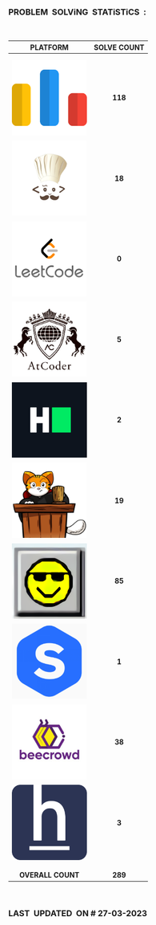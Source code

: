 ### PROBLEM&nbsp;&nbsp;SOLViNG&nbsp;&nbsp;STATiSTiCS&nbsp;&nbsp;:

<br>

| **PLATFORM** | **SOLVE COUNT** |
:---: | :-----------: |
| | |
| | |
|<a href="https://codeforces.com/profile/MrZ3RO.k3nis7" target="blank"><img align="center" src="https://raw.githubusercontent.com/MrZ3RO-K3NiS7/CUSTOMiZATiON-TOOLS/key/%23CF.png" alt="MrZ3RO.k3nis7" height="150" width="150" /></a>|**118**| 
| | |
|<a href="https://www.codechef.com/users/mrzero_k3nis7" target="blank"><img align="center" src="https://raw.githubusercontent.com/MrZ3RO-K3NiS7/CUSTOMiZATiON-TOOLS/key/%23CC.jpg" alt="mrzero_k3nis7" height="150" width="150" /></a> |**18**|
| | |
|<a href="https://leetcode.com/MrZ3RO_k3nis7" target="blank"><img align="center" src="https://raw.githubusercontent.com/MrZ3RO-K3NiS7/CUSTOMiZATiON-TOOLS/key/%23LEETCODE.jpg" alt="MrZ3RO_k3nis7" height="150" width="150" /></a>|**0**|
| | |
|<a href="https://atcoder.jp/users/MrZ3RO_k3nis7" target="blank"><img align="center" src="https://raw.githubusercontent.com/MrZ3RO-K3NiS7/CUSTOMiZATiON-TOOLS/key/%23ATCODER.jpg" alt="MrZ3RO_k3nis7" height="150" width="150" /></a>|**5**|
| | |
|<a href="https://www.hackerrank.com/MrZ3RO_k3nis7" target="blank"><img align="center" src="https://raw.githubusercontent.com/MrZ3RO-K3NiS7/CUSTOMiZATiON-TOOLS/key/%23HACKERRANK.jpg" alt="MrZ3RO_k3nis7" height="150" width="150" /></a> |**2**|
| | |
|<a href="https://open.kattis.com/users/mrzero.k3nis7" target="blank"><img align="center" src="https://raw.githubusercontent.com/MrZ3RO-K3NiS7/CUSTOMiZATiON-TOOLS/key/%23KATTiS.png" alt="mrzero.k3nis7" height="150" width="150" /></a>|**19**|
| | |
|<a href="https://vjudge.net/user/MrZ3RO_k3nis7" target="blank"><img align="center" src="https://raw.githubusercontent.com/MrZ3RO-K3NiS7/CUSTOMiZATiON-TOOLS/key/%23VJUDGE.png" alt="MrZ3RO_k3nis7" height="150" width="150" /></a>|**85**|
| | |
|<a href="https://www.spoj.com/users/mrzero_k3nis7" target="blank"><img align="center" src="https://raw.githubusercontent.com/MrZ3RO-K3NiS7/CUSTOMiZATiON-TOOLS/key/%23SPOJ.jpg" alt="mrzero_k3nis7" height="150" width="150" /></a>|**1**|
| | |
|<a href="https://www.beecrowd.com.br/judge/en/profile/785384" target="blank"><img align="center" src="https://raw.githubusercontent.com/MrZ3RO-K3NiS7/CUSTOMiZATiON-TOOLS/key/%23BEECROWD.jpg" alt="MrZ3RO_k3nis7" height="150" width="150" /></a>|**38**|
| | |
|<a href="https://www.hackerearth.com/@MrZ3RO_k3nis7" target="blank"><img align="center" src="https://raw.githubusercontent.com/MrZ3RO-K3NiS7/CUSTOMiZATiON-TOOLS/key/%23HACKEREARTH.png" alt="@MrZ3RO_k3nis7" height="150" width="150" /></a>|**3**|
| | |
| | |
| | |
|**OVERALL COUNT**|**289**|

<br>

### LAST&nbsp;&nbsp;UPDATED&nbsp;&nbsp;ON&nbsp;#&nbsp;**27-03-2023**
